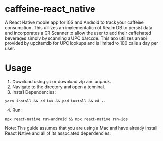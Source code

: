 # caffeine-react_native
A React Native mobile app for iOS and Android to track your caffeine consumption. This utilizes an implementation of Realm DB to persist data and incorporates a QR Scanner to allow the user to add their caffeinated beverages simply by scanning a UPC barcode. This app utilizes an api provided by upcitemdb for UPC lookups and is limited to 100 calls a day per user.  

# Usage  
1. Download using git or download zip and unpack.  
2. Navigate to the directory and open a terminal.  
3. Install Dependencies:  
```  
yarn install && cd ios && pod install && cd ..
```  
4. Run:  
```  
npx react-native run-android && npx react-native run-ios
```  

Note: This guide assumes that you are using a Mac and have already install React Native and all of its associated dependencies.  
